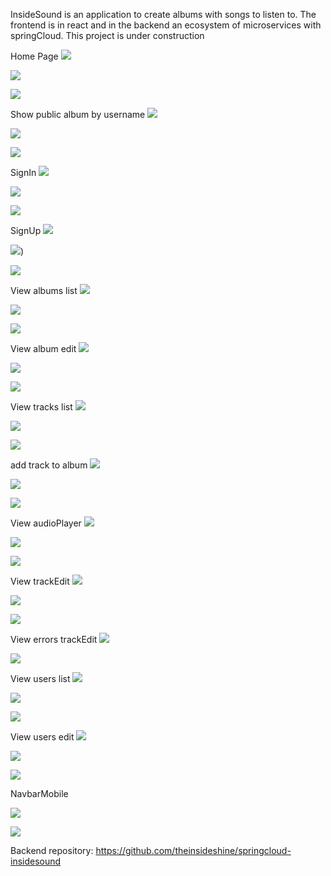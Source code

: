 InsideSound is an application to create albums with songs to listen to. The frontend is in react and in the backend an ecosystem of microservices with springCloud. This project is under construction

Home Page 
![](images/homePage.png)

![](images/homePage-dark.png)

![](images/homePage-mobile.png)


Show public album by username
![](images/showAlbumPublic.png)

![](images/showAlbumPublic-dark.png)

![](images/showAlbumPublic-mobile.png)


SignIn
![](images/signIn.png)

![](images/signIn-dark.png)

![](images/signIn-mobile.png)


SignUp
![](images/signUp.png)

![](images/signUp-dark.png))

![](images/signUp-mobile.png)


View albums list 
![](images/albums.png)

![](images/albums-dark.png)

![](images/albums-mobile.png)


View album edit 
![](images/editAlbums.png)

![](images/editAlbums-dark.png)

![](images/editAlbums-mobile.png)


View tracks list 
![](images/trackList.png)

![](images/trackList-dark.png)

![](images/trackList-mobile.png)


add track to album 
![](images/addTrackToAlbum.png)

![](images/addTrackToAlbum-dark.png)

![](images/addTrackToAlbum-mobile.png)


View audioPlayer
![](images/audioPlayerInside.png)

![](images/audioPlayer-dark.png)

![](images/audioPlayer-mobile.png) 


View trackEdit
![](images/trackEdit.png)

![](images/trackEdit-dark.png)

![](images/trackEdit-mobile.png)


View errors trackEdit 
![](images/trackEditError.png)

![](images/trackEditError-mobile.png)


View users list
![](images/listUser.png)

![](images/listUser-dark.png)

![](images/listUser-mobile.png)


View users edit
![](images/userEdit.png)

![](images/userEdit-dark.png)

![](images/editUser-mobile.png)



NavbarMobile


![](images/navbarMobile.png)

![](images/NavbarMobile-dark.png)


Backend repository: https://github.com/theinsideshine/springcloud-insidesound